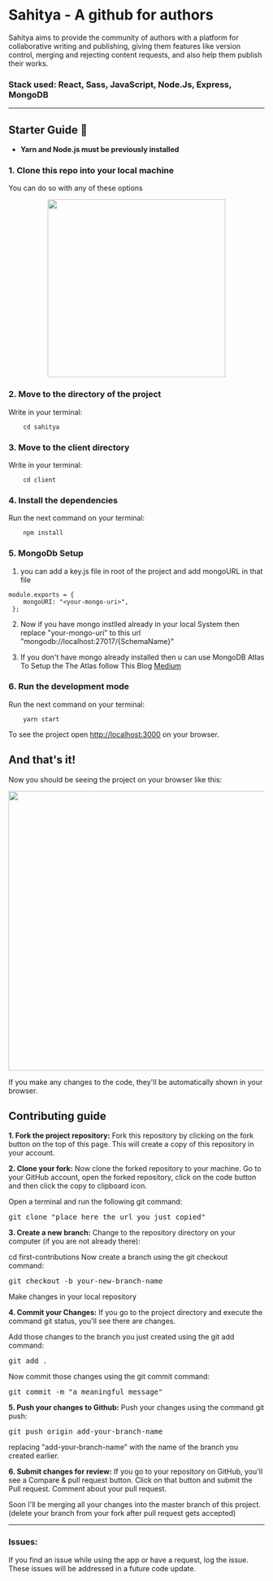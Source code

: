 # Sahitya - A github for authors

<p>Sahitya aims to provide the community of authors with a platform for collaborative writing and publishing, 
giving them features like version control, merging and rejecting content requests, and also help them publish their works.</p>

### Stack used: React, Sass, JavaScript, Node.Js, Express, MongoDB

***

## Starter Guide 🚀
* **Yarn and Node.js must be previously installed**
### 1. Clone this repo into your local machine 
<p>You can do so with any of these options</p>
<p align="center">
  <img src="/cloning.png" width="350">
</p>

### 2. Move to the directory of the project 
<p> Write in your terminal: </p>

```
    cd sahitya
```

### 3. Move to the client directory
<p>Write in your terminal: </p>

```
    cd client
```

### 4. Install the dependencies
<p>Run the next command on your terminal: </p>

```
    npm install
```
### 5. MongoDb Setup

1. you can add a key.js file in root of the project and add mongoURL in that file

```
module.exports = {
    mongoURI: "<your-mongo-uri>",
 };
 ```

2. Now if you have mongo instlled already in your local System then replace "your-mongo-uri" to this url "mongodb://localhost:27017/{SchemaName}"

3. If you don't have mongo already installed then u can use MongoDB Atlas To Setup the The Atlas follow This Blog [Medium](https://medium.com/buka4chocksy/how-to-setup-mongodb-atlas-database-for-your-project-acd70b75a4e9)

### 6. Run the development mode
<p>Run the next command on your terminal: </p>

```
    yarn start
```

To see the project open [http://localhost:3000](http://localhost:3000) on your browser.

## And that's it! 
<p>Now you should be seeing the project on your browser like this:</p>
<p align="center">
  <img src="/sahitya.png" width="550">
</p>
<p>If you make any changes to the code, they'll be automatically shown in your browser.</p>

## Contributing guide

**1. Fork the project repository:**
Fork this repository by clicking on the fork button on the top of this page. This will create a copy of this repository in your account.

**2. Clone your fork:**
Now clone the forked repository to your machine. Go to your GitHub account, open the forked repository, click on the code button and then click the copy to clipboard icon.

Open a terminal and run the following git command:

<pre>git clone "place here the url you just copied"</pre>

**3. Create a new branch:**
Change to the repository directory on your computer (if you are not already there):

cd first-contributions
Now create a branch using the git checkout command:

<pre>git checkout -b your-new-branch-name</pre>

Make changes in your local repository

**4. Commit your Changes:**
If you go to the project directory and execute the command git status, you'll see there are changes.

Add those changes to the branch you just created using the git add command:

<pre>git add .</pre>
Now commit those changes using the git commit command:

<pre>git commit -m "a meaningful message"</pre>


**5. Push your changes to Github:**
Push your changes using the command git push:

<pre>git push origin add-your-branch-name</pre>
replacing "add-your-branch-name" with the name of the branch you created earlier.

**6. Submit changes for review:**
If you go to your repository on GitHub, you'll see a Compare & pull request button. Click on that button and submit the Pull request. Comment about your pull request.

Soon I'll be merging all your changes into the master branch of this project.
(delete your branch from your fork after pull request gets accepted)

---
### Issues:
If you find an issue while using the app or have a request, log the issue. These issues will be addressed in a future code update.
